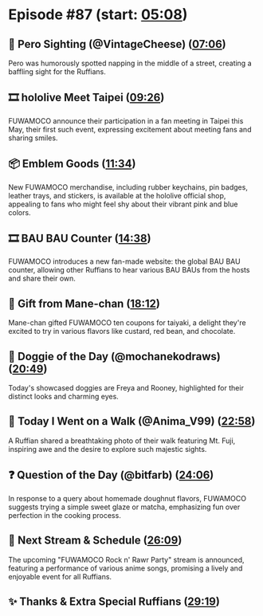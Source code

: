 # Episode #87 (start: [05:08](https://youtu.be/Ddkp6C2xKnc?t=05m08s))

## 👀 Pero Sighting (@VintageCheese) ([07:06](https://youtu.be/Ddkp6C2xKnc?t=07m06s))

Pero was humorously spotted napping in the middle of a street, creating a baffling sight for the Ruffians.

## 🎞️ hololive Meet Taipei ([09:26](https://youtu.be/Ddkp6C2xKnc?t=09m26s))

FUWAMOCO announce their participation in a fan meeting in Taipei this May, their first such event, expressing excitement about meeting fans and sharing smiles.

## 📦 Emblem Goods ([11:34](https://youtu.be/Ddkp6C2xKnc?t=11m34s))

New FUWAMOCO merchandise, including rubber keychains, pin badges, leather trays, and stickers, is available at the hololive official shop, appealing to fans who might feel shy about their vibrant pink and blue colors.

## 🎞️ BAU BAU Counter ([14:38](https://youtu.be/Ddkp6C2xKnc?t=14m38s))

FUWAMOCO introduces a new fan-made website: the global BAU BAU counter, allowing other Ruffians to hear various BAU BAUs from the hosts and share their own.

## 🎁 Gift from Mane-chan ([18:12](https://youtu.be/Ddkp6C2xKnc?t=18m12s))

Mane-chan gifted FUWAMOCO ten coupons for taiyaki, a delight they're excited to try in various flavors like custard, red bean, and chocolate.

## 🐶 Doggie of the Day (@mochanekodraws) ([20:49](https://youtu.be/Ddkp6C2xKnc?t=20m49s))

Today's showcased doggies are Freya and Rooney, highlighted for their distinct looks and charming eyes.

## 🚶 Today I Went on a Walk (@Anima_V99) ([22:58](https://youtu.be/Ddkp6C2xKnc?t=22m58s))

A Ruffian shared a breathtaking photo of their walk featuring Mt. Fuji, inspiring awe and the desire to explore such majestic sights.

## ❓ Question of the Day (@bitfarb) ([24:06](https://youtu.be/Ddkp6C2xKnc?t=24m06s))

In response to a query about homemade doughnut flavors, FUWAMOCO suggests trying a simple sweet glaze or matcha, emphasizing fun over perfection in the cooking process.

## 📅 Next Stream & Schedule ([26:09](https://youtu.be/Ddkp6C2xKnc?t=26m09s))

The upcoming "FUWAMOCO Rock n' Rawr Party" stream is announced, featuring a performance of various anime songs, promising a lively and enjoyable event for all Ruffians.

## ✨ Thanks & Extra Special Ruffians ([29:19](https://youtu.be/Ddkp6C2xKnc?t=29m19s))

